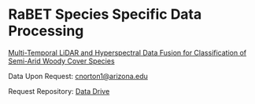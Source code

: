 # RaBET Species Specific Data Processing

[Multi-Temporal LiDAR and Hyperspectral Data Fusion for Classification of Semi-Arid Woody Cover Species](https://doi.org/10.3390/rs14122896) 

Data Upon Request:
cnorton1@arizona.edu

Request Repository:
[Data Drive](https://drive.google.com/drive/folders/1GH-YNfj9L6DLQEoDzcBDIeZO4oWICTFe?usp=sharing)
